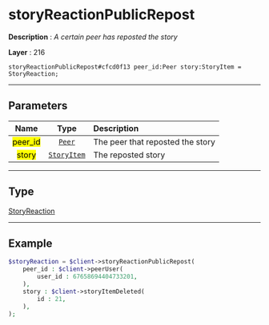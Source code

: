 # storyReactionPublicRepost

**Description** : *A certain peer has reposted the story*

**Layer** : 216

```tl
storyReactionPublicRepost#cfcd0f13 peer_id:Peer story:StoryItem = StoryReaction;
```

---

## Parameters

| Name | Type | Description |
| :---: | :---: | :--- |
| <mark>peer_id</mark> | [`Peer`](type/Peer) | The peer that reposted the story |
| <mark>story</mark> | [`StoryItem`](type/StoryItem) | The reposted story |

---

## Type

[StoryReaction](type/StoryReaction)

---

## Example

```php
$storyReaction = $client->storyReactionPublicRepost(
	peer_id : $client->peerUser(
		user_id : 67658694404733201,
	),
	story : $client->storyItemDeleted(
		id : 21,
	),
);
```